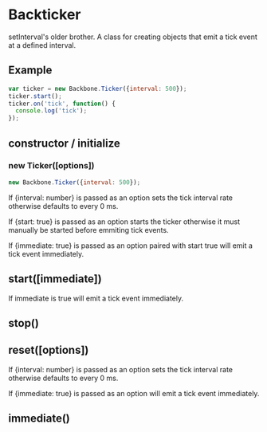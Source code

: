# Backticker

setInterval's older brother. A class for creating objects that emit a tick event at a defined interval. 

## Example
```js
var ticker = new Backbone.Ticker({interval: 500});
ticker.start();
ticker.on('tick', function() {
  console.log('tick');
});
```

## constructor / initialize
### new Ticker([options])
```js
new Backbone.Ticker({interval: 500});
```

If {interval: number} is passed as an option sets the tick interval rate otherwise defaults to every 0 ms.

If {start: true} is passed as an option starts the ticker otherwise it must manually be started before emmiting tick events.

If {immediate: true} is passed as an option paired with start true will emit a tick event immediately.

## start([immediate])

If immediate is true will emit a tick event immediately.

## stop()

## reset([options])

If {interval: number} is passed as an option sets the tick interval rate otherwise defaults to every 0 ms.

If {immediate: true} is passed as an option will emit a tick event immediately.

## immediate()

